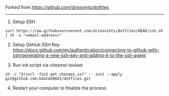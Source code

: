 Forked from https://github.com/driesvints/dotfiles

---

1. Setup SSH
```
curl https://raw.githubusercontent.com/driesvints/dotfiles/HEAD/ssh.sh | sh -s "<email-address>"
```

2. Setup GitHub SSH Key https://docs.github.com/en/authentication/connecting-to-github-with-ssh/generating-a-new-ssh-key-and-adding-it-to-the-ssh-agent

3. Run init script via chezmoi toolset

```
sh -c "$(curl -fsLS get.chezmoi.io)" -- init --apply git@github.com:bdatdo0601/dotfiles.git
```

4. Restart your computer to finalize the process

